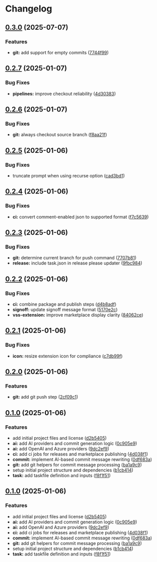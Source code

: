 # Changelog

## [0.3.0](https://github.com/scottmckendry/commitscribe/compare/v0.2.7...v0.3.0) (2025-07-07)


### Features

* **git:** add support for empty commits ([7744f99](https://github.com/scottmckendry/commitscribe/commit/7744f9971e990ec9134599fd783f5b66d009cedb))

## [0.2.7](https://github.com/scottmckendry/commitscribe/compare/v0.2.6...v0.2.7) (2025-01-07)


### Bug Fixes

* **pipelines:** improve checkout reliability ([4d30383](https://github.com/scottmckendry/commitscribe/commit/4d303830b7a2ba2777552392c94525bc23c35d1e))

## [0.2.6](https://github.com/scottmckendry/commitscribe/compare/v0.2.5...v0.2.6) (2025-01-07)


### Bug Fixes

* **git:** always checkout source branch ([f8aa21f](https://github.com/scottmckendry/commitscribe/commit/f8aa21ff55d2308934e1aecbfe8b9945a469e2ea))

## [0.2.5](https://github.com/scottmckendry/commitscribe/compare/v0.2.4...v0.2.5) (2025-01-06)


### Bug Fixes

* truncate prompt when using recurse option ([cad3bd1](https://github.com/scottmckendry/commitscribe/commit/cad3bd12f50af9659d87610287efa52ff1a4eeb1))

## [0.2.4](https://github.com/scottmckendry/commitscribe/compare/v0.2.3...v0.2.4) (2025-01-06)


### Bug Fixes

* **ci:** convert comment-enabled json to supported format ([f7c5639](https://github.com/scottmckendry/commitscribe/commit/f7c56398af4ec6e314c787b5b098dc294af02ee6))

## [0.2.3](https://github.com/scottmckendry/commitscribe/compare/v0.2.2...v0.2.3) (2025-01-06)


### Bug Fixes

* **git:** determine current branch for push command ([7707b81](https://github.com/scottmckendry/commitscribe/commit/7707b81959c23ae41a5173d0952327242b8acce0))
* **release:** include task.json in release please updater ([9fbc984](https://github.com/scottmckendry/commitscribe/commit/9fbc984011ce37f2d2b491c2677548b8051c29d9))

## [0.2.2](https://github.com/scottmckendry/commitscribe/compare/v0.2.1...v0.2.2) (2025-01-06)


### Bug Fixes

* **ci:** combine package and publish steps ([d4b8adf](https://github.com/scottmckendry/commitscribe/commit/d4b8adf9470215a91b21ec39fc2a175881f56568))
* **signoff:** update signoff message format ([5170e2c](https://github.com/scottmckendry/commitscribe/commit/5170e2c48ae23018ae1ceb9776d89668972c96bb))
* **vss-extension:** improve marketplace display clarity ([84062ce](https://github.com/scottmckendry/commitscribe/commit/84062ced1c8053f1806bd5d63701abe6b8a37049))

## [0.2.1](https://github.com/scottmckendry/commitscribe/compare/v0.2.0...v0.2.1) (2025-01-06)


### Bug Fixes

* **icon:** resize extension icon for compliance ([c7db99f](https://github.com/scottmckendry/commitscribe/commit/c7db99f92061d0d0a3cf9af2f870882a192bb10b))

## [0.2.0](https://github.com/scottmckendry/commitscribe/compare/v0.1.0...v0.2.0) (2025-01-06)


### Features

* **git:** add git push step ([2cf09c1](https://github.com/scottmckendry/commitscribe/commit/2cf09c1107b5f8844923fd4fd3c4ed1124deb710))

## [0.1.0](https://github.com/scottmckendry/commitscribe/compare/v0.0.1...v0.1.0) (2025-01-06)


### Features

* add initial project files and license ([d2b5405](https://github.com/scottmckendry/commitscribe/commit/d2b5405b3258ab5b3e80969abcbae2255389db2f))
* **ai:** add AI providers and commit generation logic ([0c905e9](https://github.com/scottmckendry/commitscribe/commit/0c905e980ef8710d0ead3dfe2e0e82243c7b6a6b))
* **ai:** add OpenAI and Azure providers ([9dc2ef9](https://github.com/scottmckendry/commitscribe/commit/9dc2ef918e5610b58cfed52ac5f25e439a59282a))
* **ci:** add ci jobs for releases and marketplace publishing ([4d038f1](https://github.com/scottmckendry/commitscribe/commit/4d038f123b1b4208456448ae82c52a6642de145d))
* **commit:** implement AI-based commit message rewriting ([0df683a](https://github.com/scottmckendry/commitscribe/commit/0df683a2f144607b869955738ceb218cdb670663))
* **git:** add git helpers for commit message processing ([ba1a9c9](https://github.com/scottmckendry/commitscribe/commit/ba1a9c9be50cf213c6d8f977098e7a85d00594d9))
* setup initial project structure and dependencies ([b1cb414](https://github.com/scottmckendry/commitscribe/commit/b1cb4147075f8290d7c91f4c53eb16deb379cf6d))
* **task:** add taskfile definition and inputs ([f8f1f51](https://github.com/scottmckendry/commitscribe/commit/f8f1f51907650449e5bc3ba323b2d1d4f0ed6cf9))

## [0.1.0](https://github.com/scottmckendry/commitscribe/compare/v0.0.1...v0.1.0) (2025-01-06)


### Features

* add initial project files and license ([d2b5405](https://github.com/scottmckendry/commitscribe/commit/d2b5405b3258ab5b3e80969abcbae2255389db2f))
* **ai:** add AI providers and commit generation logic ([0c905e9](https://github.com/scottmckendry/commitscribe/commit/0c905e980ef8710d0ead3dfe2e0e82243c7b6a6b))
* **ai:** add OpenAI and Azure providers ([9dc2ef9](https://github.com/scottmckendry/commitscribe/commit/9dc2ef918e5610b58cfed52ac5f25e439a59282a))
* **ci:** add ci jobs for releases and marketplace publishing ([4d038f1](https://github.com/scottmckendry/commitscribe/commit/4d038f123b1b4208456448ae82c52a6642de145d))
* **commit:** implement AI-based commit message rewriting ([0df683a](https://github.com/scottmckendry/commitscribe/commit/0df683a2f144607b869955738ceb218cdb670663))
* **git:** add git helpers for commit message processing ([ba1a9c9](https://github.com/scottmckendry/commitscribe/commit/ba1a9c9be50cf213c6d8f977098e7a85d00594d9))
* setup initial project structure and dependencies ([b1cb414](https://github.com/scottmckendry/commitscribe/commit/b1cb4147075f8290d7c91f4c53eb16deb379cf6d))
* **task:** add taskfile definition and inputs ([f8f1f51](https://github.com/scottmckendry/commitscribe/commit/f8f1f51907650449e5bc3ba323b2d1d4f0ed6cf9))
